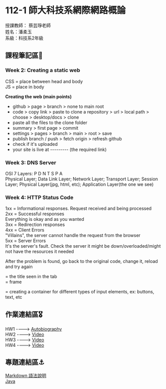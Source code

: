 # 112-1 師大科技系網際網路概論

授課教師： 蔡芸琤老師  
姓名：潘柔玉  
系級：科技系2年級  

## 課程筆記區🧳
### Week 2: Creating a static web
CSS = place between head and body  
JS = place in body  

__Creating the web (main points)__  
- github > page > branch > none to main root
- code > copy link > paste to clone a repository  > url  > local path > choose > desktop/docs > clone  
- paste all the files to the clone folder
- summary > first page > commit
- settings > pages > branch > main > root > save  
- publish branch / push > fetch origin > refresh github
- check if it's uploaded
- your site is live at --------- (the required link)

### Week 3: DNS Server
OSI 7 Layers: P D N T S P A  
Physical Layer; Data Link Layer; Network Layer; Transport Layer; Session Layer; Physical Layer(jpg, html, etc); Application Layer(the one we see)  

### Week 4: HTTP Status Code
1xx = Informational responses. 
Request received and being processed  
2xx = Successful responses  
Everything is okay and as you wanted  
3xx = Redirection responses  
4xx = Client Errors  
"Villains", the server cannot handle the request from the browser  
5xx = Server Errors  
It's the server's fault. Check the server it might be down/overloaded/might not have the resources it needed  

After the problem is found, go back to the original code, change it, reload and try again  

<title> </title> = the title seen in the tab  
<div> = frame  
<form> </form> = creating a container for different types of input elements, ex: buttons, text, etc  

## 作業連結區🎖️
HW1 ----> [Autobiography](https://velisca.github.io/get-to-know-me/)  
HW2 ----> [Video](https://youtu.be/OI2uZrDEwLY)  
HW3 ----> [Video](https://youtu.be/pebJml5aNmI)  
HW4 ----> [Video](https://youtu.be/zWejcLsxK1Q?si=yN24hM0kWRA2d7SV)

## 專題連結區⚓️
[Markdown 語法說明](https://www.markdownguide.org/basic-syntax/)  
[Java](https://github.com/sahandghavidel/HTML-CSS-JavaScript-projects-for-beginners/tree/main/projects)
